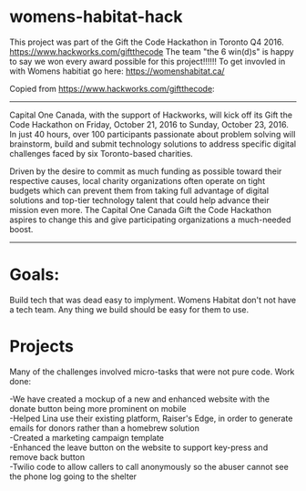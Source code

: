 # womens-habitat-hack
This project was part of the Gift the Code Hackathon in Toronto Q4 2016. https://www.hackworks.com/giftthecode
The team "the 6 win(d)s" is happy to say we won every award possible for this project!!!!!!
To get invovled in with Womens habitiat go here: https://womenshabitat.ca/

Copied from https://www.hackworks.com/giftthecode: 

--------------------------------------------------------------------------------------------------------------
Capital One Canada, with the support of Hackworks, will kick off its Gift the Code Hackathon on Friday, October 21, 2016 to Sunday, October 23, 2016. In just 40 hours, over 100 participants passionate about problem solving will brainstorm, build and submit technology solutions to address specific digital challenges faced by six Toronto-based charities. 

Driven by the desire to commit as much funding as possible toward their respective causes, local charity organizations often operate on tight budgets which can prevent them from taking full advantage of digital solutions and top-tier technology talent that could help advance their mission even more. The Capital One Canada Gift the Code Hackathon aspires to change this and give participating organizations a much-needed boost.

--------------------------------------------------------------------------------------------------------------

# Goals:
Build tech that was dead easy to implyment.
Womens Habitat don't not have a tech team. Any thing we build should be easy for them to use.

# Projects


Many of the challenges involved micro-tasks that were not pure code. 
Work done:  

-We have created a mockup of a new and enhanced website with the donate button being more prominent on mobile  
-Helped Lina use their existing platform, Raiser's Edge, in order to generate emails for donors rather than a homebrew solution  
-Created a marketing campaign template  
-Enhanced the leave button on the website to support key-press and remove back button  
-Twilio code to allow callers to call anonymously so the abuser cannot see the phone log going to the shelter

